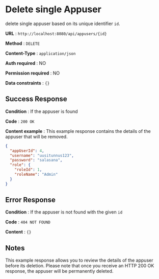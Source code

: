# Delete single Appuser

delete single appuser based on its unique identifier `id`.

**URL** : `http://localhost:8080/api/appusers/{id}`

**Method** : `DELETE`

**Content-Type** : `application/json`

**Auth required** : NO

**Permission required** : NO

**Data constraints** : `{}`

## Success Response

**Condition** : If the appuser is found

**Code** : `200 OK`

**Content example** : This example response contains the details of the appuser that will be removed.

```json
{
  "appUserId": 4,
  "username": "uusitunnus123",
  "password": "salasana",
  "role": {
    "roleId": 1,
    "roleName": "Admin"
  }
}
```

## Error Response

**Condition** : If the appuser is not found with the given `id`

**Code** : `404 NOT FOUND`

**Content** : `{}`

## Notes

This example response allows you to review the details of the appuser before its deletion. Please note that once you receive an HTTP 200 OK response, the appuser will be permanently deleted.
